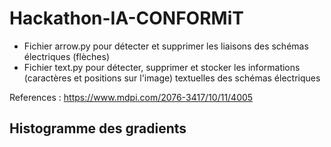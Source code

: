 # Hackathon-IA-CONFORMiT
- Fichier arrow.py pour détecter et supprimer les liaisons des schémas électriques (flèches)
- Fichier text.py pour détecter, supprimer et stocker les informations (caractères et positions sur l'image) textuelles des schémas électriques



References :
https://www.mdpi.com/2076-3417/10/11/4005

## Histogramme des gradients ##
